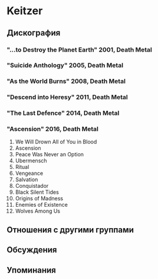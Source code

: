 # Keitzer



## Дискография

### "...to Destroy the Planet Earth" 2001, Death Metal



### "Suicide Anthology" 2005, Death Metal



### "As the World Burns" 2008, Death Metal



### "Descend into Heresy" 2011, Death Metal



### "The Last Defence" 2014, Death Metal



### "Ascension" 2016, Death Metal

1. We Will Drown All of You in Blood		 
2. Ascension		 
3. Peace Was Never an Option		 
4. Ubermensch		 
5. Ritual		 
6. Vengeance		 
7. Salvation		 
8. Conquistador		 
9. Black Silent Tides		 
10. Origins of Madness		 
11. Enemies of Existence		 
12. Wolves Among Us


## Отношения с другими группами


## Обсуждения


## Упоминания

